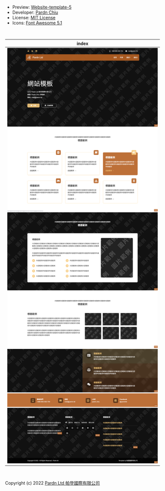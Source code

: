 - Preview: [Website-template-5](https://pardnchiu.github.io/website-template-5/)
- Developer: [Pardn Chiu](mailto:chiuchingwei@icloud.com)
- License: [MIT License](./LICENSE)
- Icons: [Font Awesome 5.1](https://fontawesome.com)

<br>

| index |
|---|
| ![T004](./preview/T005.png) ![C026](./preview/C026.png) ![C027](./preview/C027.png) ![C028](./preview/C028.png) ![C029](./preview/C029.png) ![C025](./preview/C025.png) ![B001](./preview/B001.png) |

<br>

Copyright (c) 2022 [Pardn Ltd 帕登國際有限公司](https://facebook.com/pardnltd)
